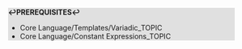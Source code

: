 <div style="margin:2em; background-color: #e0e0e0;">

<strong>↩PREREQUISITES↩</strong>

 * Core Language/Templates/Variadic_TOPIC
 * Core Language/Constant Expressions_TOPIC

</div>

